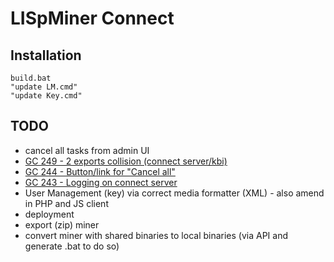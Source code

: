 # LISpMiner Connect #

## Installation ##

```
build.bat
"update LM.cmd"
"update Key.cmd"
```

## TODO ##

  - cancel all tasks from admin UI
  - [GC 249 - 2 exports collision (connect server/kbi)](http://code.google.com/p/sewebar-cms/issues/detail?id=249)
  - [GC 244 - Button/link for "Cancel all"](http://code.google.com/p/sewebar-cms/issues/detail?id=244)
  - [GC 243 - Logging on connect server](http://code.google.com/p/sewebar-cms/issues/detail?id=243)
  - User Management (key) via correct media formatter (XML) - also amend in PHP and JS client
  - deployment
  - export (zip) miner
  - convert miner with shared binaries to local binaries (via API and generate .bat to do so)